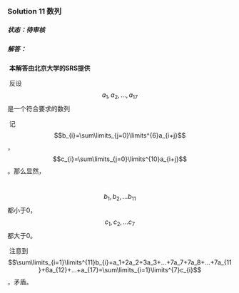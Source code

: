 ### Solution 11 数列

##### 状态：待审核

##### 解答：

​    **本解答由北京大学的SRS提供**

​    反设$$a_1,a_2,...,a_{17}$$是一个符合要求的数列

​    记$$b_{i}=\sum\limits_{j=0}\limits^{6}a_{i+j}$$，$$c_{i}=\sum\limits_{j=0}\limits^{10}a_{i+j}$$。那么显然，

​    $$b_1,b_2,...b_{11}$$都小于0，$$c_1,c_2,...c_7$$都大于0。

​    注意到$$\sum\limits_{i=1}\limits^{11}b_{i}=a_1+2a_2+3a_3+...+7a_7+7a_8+...+7a_{11}+6a_{12}+...+a_{17}=\sum\limits_{i=1}\limits^{7}c_{i}$$，矛盾。